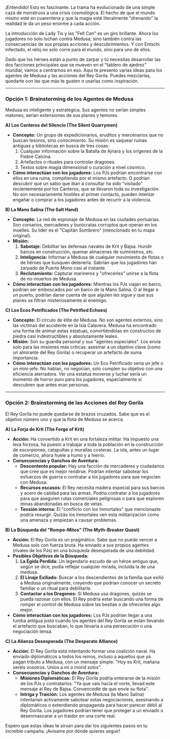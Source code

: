 ¡Entendido! Esto es fascinante. La trama ha evolucionado de una simple caza de monstruos a una crisis cosmológica. El hecho de que el mundo mismo esté en cuarentena y que la magia esté literalmente "drenando" la realidad le da un peso enorme a cada acción.

La introducción de Lady Tis y las "Fell Can" es un giro brillante. Ahora los jugadores no solo luchan contra Medusa, sino también contra las consecuencias de sus propias acciones y descubrimientos. Y con Entschi infectado, el reloj no solo corre para el mundo, sino para uno de ellos.

Dado que los héroes están a punto de zarpar y tú necesitas desarrollar las dos facciones principales que se mueven en el "tablero de ajedrez" mundial, vamos a centrarnos en eso. Aquí te presento varias ideas para los agentes de Medusa y las acciones del Rey Gorila. Puedes mezclarlas, quedarte con las que más te gusten o usarlas como inspiración.

---

### **Opción 1: Brainstorming de los Agentes de Medusa**

Medusa es inteligente y estratégica. Sus agentes no serían simples matones; serían extensiones de sus planes y temores.

**A) Los Canteros del Silencio (The Silent Quarrymen)**
* **Concepto:** Un grupo de expedicionarios, eruditos y mercenarios que no buscan tesoros, sino *conocimiento*. Su misión es saquear ruinas antiguas y bibliotecas en busca de tres cosas:
    1.  Cualquier información sobre la Batalla de Ajnara y los orígenes de la Fiebre Calcina.
    2.  Artefactos o rituales para controlar dragones.
    3.  Textos sobre magia dimensional o curación a nivel cósmico.
* **Cómo interactúan con los jugadores:** Los PJs podrían encontrarse con ellos en una ruina, compitiendo por el mismo artefacto. O podrían descubrir que un sabio que iban a consultar ha sido "visitado" recientemente por los Canteros, que se llevaron toda su investigación. No son necesariamente hostiles al primer contacto, pueden intentar engañar o comprar a los jugadores antes de recurrir a la violencia.

**B) La Mano Salina (The Salt Hand)**
* **Concepto:** La red de espionaje de Medusa en las ciudades portuarias. Son corsarios, mercaderes y burócratas corruptos que operan en los muelles. Su líder es el "Capitán Sombrero" (mencionado en tu mapa original).
* **Misión:**
    1.  **Sabotaje:** Debilitar las defensas navales de Krit y Bajsa. Hundir barcos en construcción, quemar almacenes de suministros, etc.
    2.  **Inteligencia:** Informar a Medusa de cualquier movimiento de flotas o de héroes que busquen detenerla. Sabrían que los jugadores han zarpado de Puerto Mono casi al instante.
    3.  **Reclutamiento:** Capturar marineros y "ofrecerles" unirse a la flota de no-muertos de Medusa.
* **Cómo interactúan con los jugadores:** Mientras los PJs viajan en barco, podrían ser emboscados por un barco de la Mano Salina. O al llegar a un puerto, podrían darse cuenta de que alguien les sigue y que sus planes se filtran misteriosamente al enemigo.

**C) Los Ecos Petrificados (The Petrified Echoes)**
* **Concepto:** El círculo de élite de Medusa. No son agentes externos, sino las víctimas del accidente en la Isla Calavera. Medusa ha encontrado una forma de animar estas estatuas, convirtiéndolas en constructos de piedra casi indestructibles y absolutamente leales.
* **Misión:** Son su guardia personal y sus "agentes especiales". Los envía solo para las misiones más críticas: asesinar a un objetivo clave (como un almirante del Rey Gorila) o recuperar un artefacto de suma importancia.
* **Cómo interactúan con los jugadores:** Un Eco Petrificado sería un jefe o un mini-jefe. No hablan, no negocian, solo cumplen su objetivo con una eficiencia aterradora. Ver una estatua moverse y luchar sería un momento de horror puro para los jugadores, especialmente si descubren que antes eran personas.

---

### **Opción 2: Brainstorming de las Acciones del Rey Gorila**

El Rey Gorila no puede quedarse de brazos cruzados. Sabe que es el objetivo número uno y que la flota de Medusa se acerca.

**A) La Forja de Krit (The Forge of Krit)**
* **Acción:** Ha convertido a Krit en una fortaleza militar. Ha impuesto una leva forzosa, ha puesto a trabajar a toda la población en la construcción de escorpiones, catapultas y murallas costeras. La isla, antes un lugar de comercio, ahora huele a humo y a hierro.
* **Consecuencias y Ganchos de Aventura:**
    * **Descontento popular:** Hay una facción de mercaderes y ciudadanos que cree que es mejor rendirse. Podrían intentar sabotear los esfuerzos de guerra o contratar a los jugadores para que negocien con Medusa.
    * **Recursos escasos:** El Rey necesita madera especial para sus barcos y acero de calidad para las armas. Podría contratar a los jugadores para que aseguren rutas comerciales peligrosas o para que exploren minas abandonadas en busca de vetas.
    * **Tensión interna:** El "conflicto con los Inmortales" que mencionaste podría resurgir. Quizás los Inmortales ven esta militarización como una amenaza y empiezan a causar problemas.

**B) La Búsqueda del "Rompe-Mitos" (The Myth-Breaker Quest)**
* **Acción:** El Rey Gorila es un pragmático. Sabe que no puede vencer a Medusa solo con fuerza bruta. Ha enviado a sus propios agentes (rivales de los PJs) en una búsqueda desesperada de una debilidad.
* **Posibles Objetivos de la Búsqueda:**
    1.  **La Égida Perdida:** Un legendario escudo de un héroe antiguo que, según se dice, podía reflejar cualquier mirada, incluida la de una medusa.
    2.  **El Linaje Exiliado:** Buscar a los descendientes de la familia que exilió a Medusa originalmente, creyendo que podrían conocer un secreto familiar o un ritual para debilitarla.
    3.  **Contactar a los Dragones:** Si Medusa usa dragones, quizás se pueda razonar con ellos. El Rey podría estar buscando una forma de romper el control de Medusa sobre las bestias o de ofrecerles algo mejor.
* **Cómo interactúan con los jugadores:** Los PJs podrían llegar a una tumba antigua justo cuando los agentes del Rey Gorila se están llevando el artefacto que buscaban, lo que llevaría a una persecución o una negociación tensa.

**C) La Alianza Desesperada (The Desperate Alliance)**
* **Acción:** El Rey Gorila está intentando formar una coalición naval. Ha enviado diplomáticos a todos los reinos, incluso a aquellos que ya pagan tributo a Medusa, con un mensaje simple: "Hoy es Krit, mañana seréis vosotros. Uníos a mí o morid solos".
* **Consecuencias y Ganchos de Aventura:**
    * **Misiones Diplomáticas:** El Rey Gorila podría enterarse de la misión de los PJs y contratarlos. "Ya que vais hacia el norte, llevad este mensaje al Rey de Bajsa. Convencedle de que envíe su flota".
    * **Intriga y Traición:** Los agentes de Medusa (la Mano Salina) intentarían activamente sabotear estas negociaciones, asesinando a diplomáticos o extendiendo propaganda para hacer parecer débil al Rey Gorila. Los jugadores podrían tener que proteger a un enviado o desenmascarar a un traidor en una corte real.

Espero que estas ideas te sirvan para dar los siguientes pasos en tu increíble campaña. ¡Avísame por dónde quieres seguir!